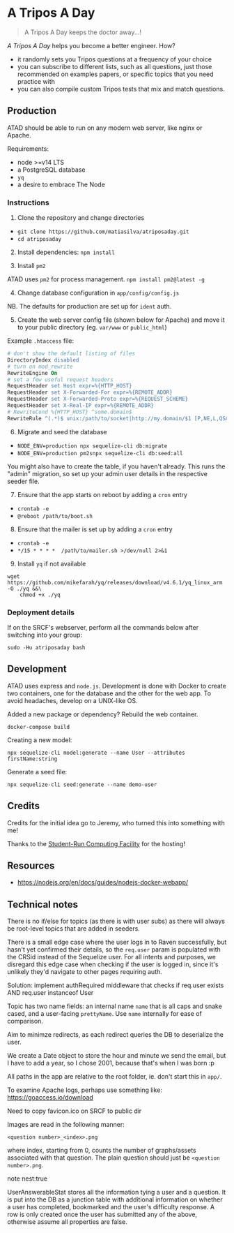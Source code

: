# A Tripos A Day

> A Tripos A Day keeps the doctor away...!

*A Tripos A Day* helps you become a better engineer. How?

* it randomly sets you Tripos questions at a frequency of your choice
* you can subscribe to different lists, such as all questions, just those recommended on examples papers, or specific topics that you need practice with
* you can also compile custom Tripos tests that mix and match questions.

## Production

ATAD should be able to run on any modern web server, like nginx or Apache.

Requirements:

* node >=v14 LTS
* a PostgreSQL database
* `yq`
* a desire to embrace The Node

### Instructions

1. Clone the repository and change directories

* `git clone https://github.com/matiasilva/atriposaday.git`
* `cd atriposaday`

2. Install dependencies: `npm install`

3. Install `pm2`

ATAD uses `pm2` for process management.
`npm install pm2@latest -g`

4. Change database configuration in `app/config/config.js`

NB. The defaults for production are set up for `ident` auth.

5. Create the web server config file (shown below for Apache) and move it to your public directory (eg. `var/www` or `public_html`)

Example `.htaccess` file:

```apache
# don't show the default listing of files
DirectoryIndex disabled
# turn on mod_rewrite
RewriteEngine On
# set a few useful request headers
RequestHeader set Host expr=%{HTTP_HOST}
RequestHeader set X-Forwarded-For expr=%{REMOTE_ADDR}
RequestHeader set X-Forwarded-Proto expr=%{REQUEST_SCHEME}
RequestHeader set X-Real-IP expr=%{REMOTE_ADDR}
# RewriteCond %{HTTP_HOST} ^some.domain$
RewriteRule ^(.*)$ unix:/path/to/socket|http://my.domain/$1 [P,NE,L,QSA]
```

6. Migrate and seed the database

* `NODE_ENV=production npx sequelize-cli db:migrate`
* `NODE_ENV=production pm2snpx sequelize-cli db:seed:all`

You might also have to create the table, if you haven't already. This runs the "admin" migration, so set up your admin user details in the respective seeder file.

7. Ensure that the app starts on reboot by adding a `cron` entry

* `crontab -e`
* `@reboot /path/to/boot.sh`

8. Ensure that the mailer is set up by adding a `cron` entry

* `crontab -e`
* `*/15 * * * *  /path/to/mailer.sh >/dev/null 2>&1`

9. Install `yq` if not available

```shell
wget https://github.com/mikefarah/yq/releases/download/v4.6.1/yq_linux_arm -O ./yq &&\
    chmod +x ./yq
```

### Deployment details

If on the SRCF's webserver, perform all the commands below after switching into your group:

`sudo -Hu atriposaday bash`

## Development

ATAD uses express and `node.js`. Development is done with Docker to create two containers, one for the database and the other for the web app. To avoid headaches, develop on a UNIX-like OS.

Added a new package or dependency? Rebuild the web container.

`docker-compose build`

Creating a new model:

`npx sequelize-cli model:generate --name User --attributes firstName:string`

Generate a seed file:

`npx sequelize-cli seed:generate --name demo-user`

## Credits

Credits for the initial idea go to Jeremy, who  turned this into something with me!

Thanks to the [Student-Run Computing Facility](https://www.srcf.net/) for the hosting!

## Resources

* https://nodejs.org/en/docs/guides/nodejs-docker-webapp/

## Technical notes

There is no if/else for topics (as there is with user subs) as there will always be root-level topics that are added in seeders.

There is a small edge case where the user logs in to Raven successfully, but hasn't yet confirmed their details, so the `req.user` param is populated with the CRSid instead of the Sequelize user. For all intents and purposes, we disregard this edge case when checking if the user is logged in, since it's unlikely they'd navigate to other pages requiring auth.

Solution: implement authRequired middleware that checks if req.user exists AND req.user instanceof User

Topic has two name fields: an internal name `name` that is all caps and snake cased, and a user-facing `prettyName`. Use `name` internally for ease of comparison.

Aim to minimze redirects, as each redirect queries the DB to deserialize the user.

We create a Date object to store the hour and minute we send the email, but I have to add a year, so I chose 2001, because that's when I was born :p


All paths in the app are relative to the root folder, ie. don't start this in  `app/`.

To examine Apache logs, perhaps use something like: https://goaccess.io/download

Need to copy favicon.ico on SRCF to public dir

Images are read in the following manner:

`<question number>_<index>.png`

where index, starting from 0, counts the number of graphs/assets associated with that question. The plain question should just be `<question number>.png`.

note nest:true


UserAnswerableStat stores all the information tying a user and a question. It is put into the DB as a junction table with additional information on whether a user has completed, bookmarked and the user's difficulty response. A row is only created once the user has submitted any of the above, otherwise assume all properties are false.